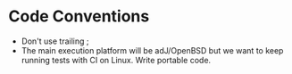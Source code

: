 
# Code Conventions

* Don't use trailing ;
* The main execution platform will be adJ/OpenBSD but we want to
  keep running tests with CI on Linux. Write portable code.

